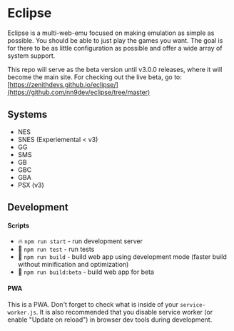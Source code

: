 # Eclipse
Eclipse is a multi-web-emu focused on making emulation as simple as possible. You should be able to just play the games you want. The goal is for there to be as little configuration as possible and offer a wide array of system support. 

This repo will serve as the beta version until v3.0.0 releases, where it will become the main site. For checking out the live beta, go to: [https://zenithdevs.github.io/eclipse/](https://github.com/nn9dev/eclipse/tree/master)

## Systems
- NES
- SNES (Experiemental < v3)
- GG
- SMS
- GB
- GBC
- GBA
- PSX (v3)

## Development

#### Scripts
* 🔥 `npm run start` - run development server
* 🔧 `npm run test` - run tests
* 🔧 `npm run build` - build web app using development mode (faster build without minification and optimization)
* 🔧 `npm run build:beta` - build web app for beta

#### PWA
This is a PWA. Don't forget to check what is inside of your `service-worker.js`. It is also recommended that you disable service worker (or enable "Update on reload") in browser dev tools during development.
